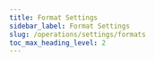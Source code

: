 ```yaml
---
title: Format Settings
sidebar_label: Format Settings
slug: /operations/settings/formats
toc_max_heading_level: 2
---
```


<!--Do not edit – this file is autogenerated-->
